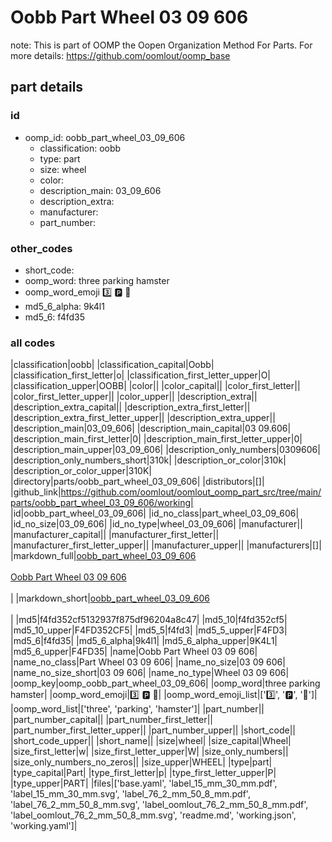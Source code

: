 # Oobb Part Wheel 03 09 606  

note: This is part of OOMP the Oopen Organization Method For Parts. For more details: https://github.com/oomlout/oomp_base

##  part details





### id
* oomp_id: oobb_part_wheel_03_09_606
  * classification: oobb
  * type: part
  * size: wheel
  * color: 
  * description_main: 03_09_606
  * description_extra: 
  * manufacturer: 
  * part_number: 

### other_codes
* short_code: 
* oomp_word: three parking hamster
* oomp_word_emoji :three: :parking: :hamster:
* md5_6_alpha: 9k4l1
* md5_6: f4fd35

### all codes 
|classification|oobb|
|classification_capital|Oobb|
|classification_first_letter|o|
|classification_first_letter_upper|O|
|classification_upper|OOBB|
|color||
|color_capital||
|color_first_letter||
|color_first_letter_upper||
|color_upper||
|description_extra||
|description_extra_capital||
|description_extra_first_letter||
|description_extra_first_letter_upper||
|description_extra_upper||
|description_main|03_09_606|
|description_main_capital|03 09.606|
|description_main_first_letter|0|
|description_main_first_letter_upper|0|
|description_main_upper|03_09_606|
|description_only_numbers|0309606|
|description_only_numbers_short|310k|
|description_or_color|310k|
|description_or_color_upper|310K|
|directory|parts/oobb_part_wheel_03_09_606|
|distributors|[]|
|github_link|https://github.com/oomlout/oomlout_oomp_part_src/tree/main/parts/oobb_part_wheel_03_09_606/working|
|id|oobb_part_wheel_03_09_606|
|id_no_class|part_wheel_03_09_606|
|id_no_size|03_09_606|
|id_no_type|wheel_03_09_606|
|manufacturer||
|manufacturer_capital||
|manufacturer_first_letter||
|manufacturer_first_letter_upper||
|manufacturer_upper||
|manufacturers|[]|
|markdown_full|[oobb_part_wheel_03_09_606](https://github.com/oomlout/oomlout_oomp_part_src/tree/main/parts/oobb_part_wheel_03_09_606/working)<br>[](https://github.com/oomlout/oomlout_oomp_part_src/tree/main/parts/oobb_part_wheel_03_09_606/working)<br>[Oobb Part Wheel 03 09 606](https://github.com/oomlout/oomlout_oomp_part_src/tree/main/parts/oobb_part_wheel_03_09_606/working)<br><br>|
|markdown_short|[oobb_part_wheel_03_09_606](https://github.com/oomlout/oomlout_oomp_part_src/tree/main/parts/oobb_part_wheel_03_09_606/working)<br><br>|
|md5|f4fd352cf5132937f875df96204a8c47|
|md5_10|f4fd352cf5|
|md5_10_upper|F4FD352CF5|
|md5_5|f4fd3|
|md5_5_upper|F4FD3|
|md5_6|f4fd35|
|md5_6_alpha|9k4l1|
|md5_6_alpha_upper|9K4L1|
|md5_6_upper|F4FD35|
|name|Oobb Part Wheel 03 09 606|
|name_no_class|Part Wheel 03 09 606|
|name_no_size|03 09 606|
|name_no_size_short|03 09 606|
|name_no_type|Wheel 03 09 606|
|oomp_key|oomp_oobb_part_wheel_03_09_606|
|oomp_word|three parking hamster|
|oomp_word_emoji|:three: :parking: :hamster:|
|oomp_word_emoji_list|[':three:', ':parking:', ':hamster:']|
|oomp_word_list|['three', 'parking', 'hamster']|
|part_number||
|part_number_capital||
|part_number_first_letter||
|part_number_first_letter_upper||
|part_number_upper||
|short_code||
|short_code_upper||
|short_name||
|size|wheel|
|size_capital|Wheel|
|size_first_letter|w|
|size_first_letter_upper|W|
|size_only_numbers||
|size_only_numbers_no_zeros||
|size_upper|WHEEL|
|type|part|
|type_capital|Part|
|type_first_letter|p|
|type_first_letter_upper|P|
|type_upper|PART|
|files|['base.yaml', 'label_15_mm_30_mm.pdf', 'label_15_mm_30_mm.svg', 'label_76_2_mm_50_8_mm.pdf', 'label_76_2_mm_50_8_mm.svg', 'label_oomlout_76_2_mm_50_8_mm.pdf', 'label_oomlout_76_2_mm_50_8_mm.svg', 'readme.md', 'working.json', 'working.yaml']|
